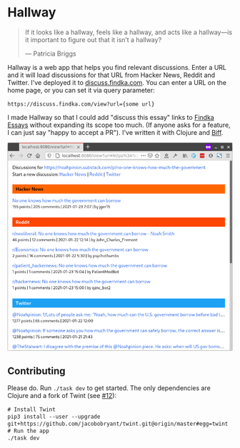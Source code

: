 # Hallway

> If it looks like a hallway, feels like a hallway, and acts like a hallway—is
> it important to figure out that it isn’t a hallway?
>
> — Patricia Briggs

Hallway is a web app that helps you find relevant discussions. Enter a URL and
it will load discussions for that URL from Hacker News, Reddit and Twitter.
I've deployed it to [discuss.findka.com](https://discuss.findka.com). You can
enter a URL on the home page, or you can set it via query parameter:

```
https://discuss.findka.com/view?url={some url}
```

I made Hallway so that I could add "discuss this essay" links to
[Findka Essays](https://essays.findka.com) without expanding its scope too much. (If
anyone asks for a feature, I can just say "happy to accept a PR"). I've written
it with Clojure and [Biff](https://biff.findka.com).

![Hallway screenshot](screenshot.png)

## Contributing

Please do. Run `./task dev` to get started. The only dependencies are Clojure and
a fork of Twint (see [#12](https://github.com/jacobobryant/hallway/issues/12)):

    # Install Twint
    pip3 install --user --upgrade git+https://github.com/jacobobryant/twint.git@origin/master#egg=twint
    # Run the app
    ./task dev
